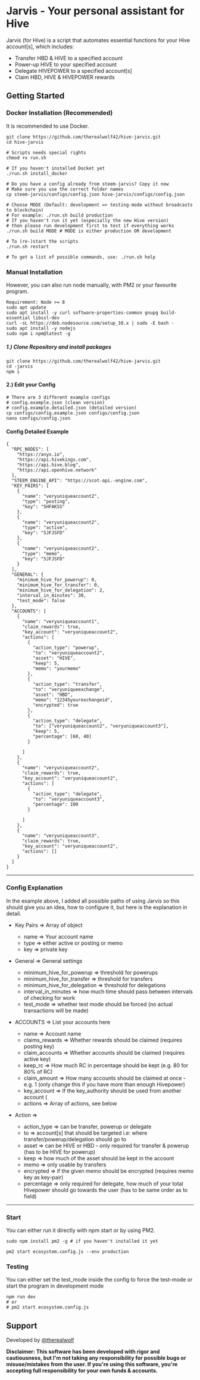 # Jarvis - Your personal assistant for Hive

Jarvis (for Hive) is a script that automates essential functions for your Hive account[s], which includes:

- Transfer HBD & HIVE to a specified account
- Power-up HIVE to your specified account
- Delegate HIVEPOWER to a specified account[s]
- Claim HBD, HIVE & HIVEPOWER rewards

## Getting Started

### Docker Installation (Recommended)

It is recommended to use Docker.

```
git clone https://github.com/therealwolf42/hive-jarvis.git
cd hive-jarvis

# Scripts needs special rights
chmod +x run.sh

# If you haven't installed Docket yet
./run.sh install_docker

# Do you have a config already from steem-jarvis? Copy it now
# Make sure you use the correct folder names
cp steem-jarvis/configs/config.json hive-jarvis/configs/config.json

# Choose MODE (Default: development => testing-mode without broadcasts to blockchain)
# For example: ./run.sh build production
# If you haven't run it yet (especially the new Hive version)
# then please run development first to test if everything works
./run.sh build MODE # MODE is either production OR development

# To (re-)start the scripts
./run.sh restart

# To get a list of possible commands, use: ./run.sh help
```

### Manual Installation

However, you can also run node manually, with PM2 or your favourite program.

```
Requirement: Node >= 8
sudo apt update
sudo apt install -y curl software-properties-common gnupg build-essential libssl-dev
curl -sL https://deb.nodesource.com/setup_10.x | sudo -E bash -
sudo apt install -y nodejs
sudo npm i npm@latest -g
```

##### 1.) Clone Repository and install packages

```
git clone https://github.com/therealwolf42/hive-jarvis.git
cd -jarvis
npm i
```

#### 2.) Edit your Config

```
# There are 3 different example configs
# config.example.json (clean version)
# config.example.detailed.json (detailed version)
cp configs/config.example.json configs/config.json
nano configs/config.json
```

#### Config Detailed Example

```
{
  "RPC_NODES": [
    "https://anyx.io",
    "https://api.hivekings.com",
    "https://api.hive.blog",
    "https://api.openhive.network"
  ],
  "STEEM_ENGINE_API": "https://scot-api.-engine.com",
  "KEY_PAIRS": [
    {
      "name": "veryuniqueaccount2",
      "type": "posting",
      "key": "5HFAKSS"
    },
    {
      "name": "veryuniqueaccount2",
      "type": "active",
      "key": "5JFJSFD"
    },
    {
      "name": "veryuniqueaccount2",
      "type": "memo",
      "key": "5JFJSFD"
    }
  ],
  "GENERAL": {
    "minimum_hive_for_powerup": 0,
    "minimum_hive_for_transfer": 0,
    "minimum_hive_for_delegation": 2,
    "interval_in_minutes": 30,
    "test_mode": false
  },
  "ACCOUNTS": [
    {
      "name": "veryuniqueaccount1",
      "claim_rewards": true,
      "key_account": "veryuniqueaccount2",
      "actions": [
        {
          "action_type": "powerup",
          "to": "veryuniqueaccount2",
          "asset": "HIVE",
          "keep": 5,
          "memo": "yourmemo"
        },
        {
          "action_type": "transfer",
          "to": "veryuniqueexchange",
          "asset": "HBD",
          "memo": "12345yourexchangeid",
          "encrypted": true
        },
        {
          "action_type": "delegate",
          "to": ["veryuniqueaccount2", "veryuniqueaccount3"],
          "keep": 5,
          "percentage": [60, 40]
        }

      ]
    },
    {
      "name": "veryuniqueaccount2",
      "claim_rewards": true,
      "key_account": "veryuniqueaccount2",
      "actions": [
        {
          "action_type": "delegate",
          "to": "veryuniqueaccount3",
          "percentage": 100
        }

      ]
    },
    {
      "name": "veryuniqueaccount3",
      "claim_rewards": true,
      "key_account": "veryuniqueaccount2",
      "actions": []
    }
  ]
}
```

---

### Config Explanation

In the example above, I added all possible paths of using Jarvis so this should give you an idea, how to configure it, but here is the explanation in detail.

- Key Pairs => Array of object

  - name => Your account name
  - type => either active or posting or memo
  - key => private key

- General => General settings

  - minimum_hive_for_powerup => threshold for powerups
  - minimum_hive_for_transfer => threshold for transfers
  - minimum_hive_for_delegation => threshold for delegations
  - interval_in_minutes => how much time should pass between intervals of checking for work
  - test_mode => whether test mode should be forced (no actual transactions will be made)

- ACCOUNTS => List your accounts here

  - name => Account name
  - claims_rewards => Whether rewards should be claimed (requires posting key)
  - claim_accounts => Whether accounts should be claimed (requires active key)
  - keep_rc => How much RC in percentage should be kept (e.g. 80 for 80% of RC)
  - claim_amount => How many accounts should be claimed at once - e.g. 1 (only change this if you have more than enough Hivepower)
  - key_account => If the key_authority should be used from another account (
  - actions => Array of actions, see below

- Action =>
  - action_type => can be transfer, powerup or delegate
  - to => account[s] that should be targeted i.e: where transfer/powerup/delegation should go to
  - asset => can be HIVE or HBD - only required for transfer & powerup (has to be HIVE for powerup)
  - keep => how much of the asset should be kept in the account
  - memo => only usable by transfers
  - encrypted => if the given memo should be encrypted (requires memo key as key-pair)
  - percentage => only required for delegate, how much of your total Hivepower should go towards the user (has to be same order as to field)

---

### Start

You can either run it directly with npm start or by using PM2.

```
sudo npm install pm2 -g # if you haven't installed it yet

pm2 start ecosystem.config.js --env production
```

### Testing

You can either set the test_mode inside the config to force the test-mode or start the program in development mode

```
npm run dev
# or
# pm2 start ecosystem.config.js
```

## Support

Developed by <a href="https://therealwolf.me">@therealwolf</a>

**Disclaimer: This software has been developed with rigor and cautiousness, but I'm not taking any responsibility for possible bugs or misuse/mistakes from the user. If you're using this software, you're accepting full responsibility for your own funds & accounts.**
